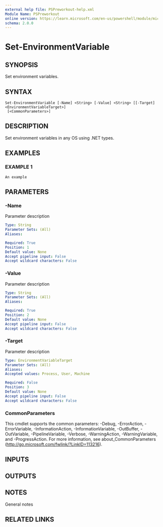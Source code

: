 ```yaml
---
external help file: PSPreworkout-help.xml
Module Name: PSPreworkout
online version: https://learn.microsoft.com/en-us/powershell/module/microsoft.powershell.core/about/about_profiles
schema: 2.0.0
---
```


# Set-EnvironmentVariable

## SYNOPSIS
Set environment variables.

## SYNTAX

```
Set-EnvironmentVariable [-Name] <String> [-Value] <String> [[-Target] <EnvironmentVariableTarget>]
 [<CommonParameters>]
```

## DESCRIPTION
Set environment variables in any OS using .NET types.

## EXAMPLES

### EXAMPLE 1
```
An example
```

## PARAMETERS

### -Name
Parameter description

```yaml
Type: String
Parameter Sets: (All)
Aliases:

Required: True
Position: 1
Default value: None
Accept pipeline input: False
Accept wildcard characters: False
```

### -Value
Parameter description

```yaml
Type: String
Parameter Sets: (All)
Aliases:

Required: True
Position: 2
Default value: None
Accept pipeline input: False
Accept wildcard characters: False
```

### -Target
Parameter description

```yaml
Type: EnvironmentVariableTarget
Parameter Sets: (All)
Aliases:
Accepted values: Process, User, Machine

Required: False
Position: 3
Default value: None
Accept pipeline input: False
Accept wildcard characters: False
```

### CommonParameters
This cmdlet supports the common parameters: -Debug, -ErrorAction, -ErrorVariable, -InformationAction, -InformationVariable, -OutBuffer, -OutVariable, -PipelineVariable, -Verbose, -WarningAction, -WarningVariable, and -ProgressAction. 
For more information, see about_CommonParameters (http://go.microsoft.com/fwlink/?LinkID=113216).

## INPUTS

## OUTPUTS

## NOTES
General notes

## RELATED LINKS
